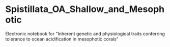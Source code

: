 # Spistillata_OA_Shallow_and_Mesophotic
Electronic notebook for "Inherent genetic and physiological traits conferring tolerance to ocean acidification in mesophotic corals"

